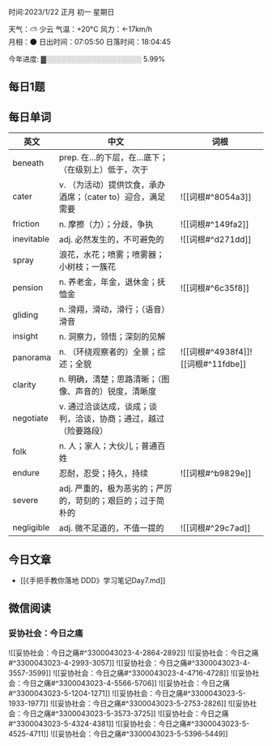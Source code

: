 

时间:2023/1/22 正月 初一 星期日

天气：⛅️  少云 气温：+20°C 风力：←17km/h  
月相：🌑 日出时间：07:05:50 日落时间：18:04:45

今年进度: ▓░░░░░░░░░░░░░░░░░░░ 5.99%


## 每日1题


## 每日单词

| 英文       | 中文                                                            | 词根                               |
| ---------- | --------------------------------------------------------------- | ---------------------------------- |
| beneath    | prep. 在…的下层，在…底下；（在级别上）低于，次于                |                                    |
| cater      | v. （为活动）提供饮食，承办酒席；（cater to）迎合，满足需要     | ![[词根#^8054a3]]                  |
| friction   | n. 摩擦（力）；分歧，争执                                       | ![[词根#^149fa2]]                  |
| inevitable | adj. 必然发生的，不可避免的                                     | ![[词根#^d271dd]]                  |
| spray      | 浪花，水花；喷雾；喷雾器；小树枝；一簇花                        |                                    |
| pension    | n. 养老金，年金，退休金；抚恤金                                 | ![[词根#^6c35f8]]                  |
| gliding    | n. 滑翔，滑动，滑行；（语音）滑音                               |                                    |
| insight    | n. 洞察力，领悟；深刻的见解                                     |                                    |
| panorama   | n. （环绕观察者的）全景；综述；全貌                             | ![[词根#^4938f4]]![[词根#^11fdbe]] |
| clarity    | n. 明确，清楚；思路清晰；（图像、声音的）锐度，清晰度           |                                    |
| negotiate  | v. 通过洽谈达成，谈成；谈判，洽谈，协商；通过，越过（险要路段） |                                    |
| folk       | n. 人；家人；大伙儿；普通百姓                                   |                                    |
| endure     | 忍耐，忍受；持久，持续                                          | ![[词根#^b9829e]]                  |
| severe     | adj. 严重的，极为恶劣的；严厉的，苛刻的；艰巨的；过于简朴的     |                                    |
| negligible | adj. 微不足道的，不值一提的                                     | ![[词根#^29c7ad]]                  |



## 今日文章

- [[《手把手教你落地 DDD》学习笔记Day7.md]]

## 微信阅读

<!-- start of weread -->

### 妥协社会：今日之痛
![[妥协社会：今日之痛#^3300043023-4-2864-2892]]
![[妥协社会：今日之痛#^3300043023-4-2993-3057]]
![[妥协社会：今日之痛#^3300043023-4-3557-3599]]
![[妥协社会：今日之痛#^3300043023-4-4716-4728]]
![[妥协社会：今日之痛#^3300043023-4-5566-5706]]
![[妥协社会：今日之痛#^3300043023-5-1204-1271]]
![[妥协社会：今日之痛#^3300043023-5-1933-1977]]
![[妥协社会：今日之痛#^3300043023-5-2753-2826]]
![[妥协社会：今日之痛#^3300043023-5-3573-3725]]
![[妥协社会：今日之痛#^3300043023-5-4324-4381]]
![[妥协社会：今日之痛#^3300043023-5-4525-4711]]
![[妥协社会：今日之痛#^3300043023-5-5396-5449]]

<!-- end of weread -->
